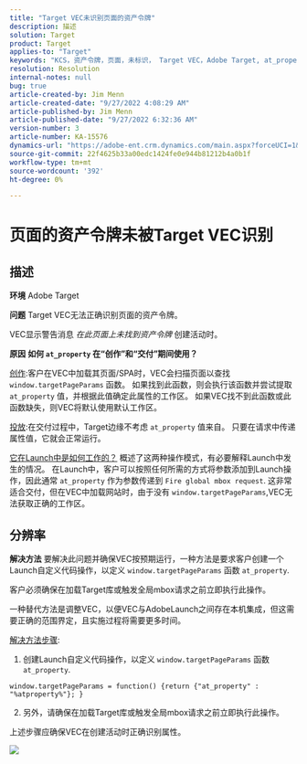 ```yaml
---
title: "Target VEC未识别页面的资产令牌"
description: 描述
solution: Target
product: Target
applies-to: "Target"
keywords: "KCS，资产令牌，页面，未标识， Target VEC，Adobe Target, at_property， window.targetPageParams函数"
resolution: Resolution
internal-notes: null
bug: true
article-created-by: Jim Menn
article-created-date: "9/27/2022 4:08:29 AM"
article-published-by: Jim Menn
article-published-date: "9/27/2022 6:32:36 AM"
version-number: 3
article-number: KA-15576
dynamics-url: "https://adobe-ent.crm.dynamics.com/main.aspx?forceUCI=1&pagetype=entityrecord&etn=knowledgearticle&id=32246c07-1a3e-ed11-9db1-0022480866ad"
source-git-commit: 22f4625b33a00edc1424fe0e944b81212b4a0b1f
workflow-type: tm+mt
source-wordcount: '392'
ht-degree: 0%

---
```


# 页面的资产令牌未被Target VEC识别

## 描述


<b>环境</b>
Adobe Target

<b>问题</b>
Target VEC无法正确识别页面的资产令牌。

VEC显示警告消息 *在此页面上未找到资产令牌* 创建活动时。

<b>原因</b>
<b>如何 `at_property` 在“创作”和“交付”期间使用？</b>

<u>创作</u>:客户在VEC中加载其页面/SPA时，VEC会扫描页面以查找 `window.targetPageParams` 函数。
如果找到此函数，则会执行该函数并尝试提取 `at_property` 值，并根据此值确定此属性的工作区。
如果VEC找不到此函数或此函数缺失，则VEC将默认使用默认工作区。

<u>投放</u>:在交付过程中，Target边缘不考虑 `at_property` 值来自。 只要在请求中传递属性值，它就会正常运行。

<u>它在Launch中是如何工作的？</u>
概述了这两种操作模式，有必要解释Launch中发生的情况。
在Launch中，客户可以按照任何所需的方式将参数添加到Launch操作，因此通常 `at_property` 作为参数传递到 `Fire global mbox request`.
这非常适合交付，但在VEC中加载网站时，由于没有 `window.targetPageParams`,VEC无法获取正确的工作区。


## 分辨率


<b>解决方法</b>
要解决此问题并确保VEC按预期运行，一种方法是要求客户创建一个Launch自定义代码操作，以定义 `window.targetPageParams` 函数 `at_property`.

客户必须确保在加载Target库或触发全局mbox请求之前立即执行此操作。

一种替代方法是调整VEC，以便VEC与AdobeLaunch之间存在本机集成，但这需要正确的范围界定，且实施过程将需要更多时间。

<u>解决方法步骤</u>:

1. 创建Launch自定义代码操作，以定义 `window.targetPageParams` 函数 `at_property`.


```
window.targetPageParams = function() {return {"at_property" : "%atproperty%"}; }
```


2. 另外，请确保在加载Target库或触发全局mbox请求之前立即执行此操作。

上述步骤应确保VEC在创建活动时正确识别属性。

![](http://omniture.custhelp.com/ci/inlineImage/get/3018176/a5a902ecd7ac849bb5bf0fa7e22e14e7)
